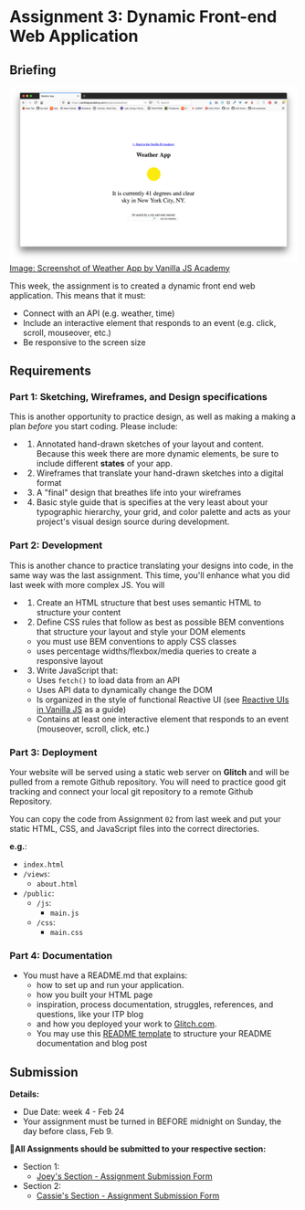 # Assignment 3: Dynamic Front-end Web Application

## Briefing

![Image: Screenshot of Weather App by Vanilla JS Academy](/assets/assignment-03__header.png)
[Image: Screenshot of Weather App by Vanilla JS Academy](https://vanillajsacademy.com/projects/weather/)

This week, the assignment is to created a dynamic front end web application. This means that it must:
  * Connect with an API (e.g. weather, time)
  * Include an interactive element that responds to an event (e.g. click, scroll, mouseover, etc.)
  * Be responsive to the screen size

## Requirements

### Part 1: Sketching, Wireframes, and Design specifications
This is another opportunity to practice design, as well as making a making a plan *before* you start coding. Please include:

* 1. Annotated hand-drawn sketches of your layout and content. Because this week there are more dynamic elements, be sure to include different **states** of your app.
* 2. Wireframes that translate your hand-drawn sketches into a digital format
* 3. A "final" design that breathes life into your wireframes
* 4. Basic style guide that is specifies at the very least about your typographic hierarchy, your grid, and color palette and acts as your project's visual design source during development. 

### Part 2: Development
This is another chance to practice translating your designs into code, in the same way was the last assignment. This time, you'll enhance what you did last week with more complex JS. You will 
* 1. Create an HTML structure that best uses semantic HTML to structure your content
* 2. Define CSS rules that follow as best as possible BEM conventions that structure your layout and style your DOM elements
  * you must use BEM conventions to apply CSS classes
  * uses percentage widths/flexbox/media queries to create a responsive layout
* 3. Write JavaScript that:
  * Uses `fetch()` to load data from an API
  * Uses API data to dynamically change the DOM
  * Is organized in the style of functional Reactive UI (see [Reactive UIs in Vanilla JS](https://css-tricks.com/reactive-uis-vanillajs-part-1-pure-functional-style/) as a guide)
  * Contains at least one interactive element that responds to an event (mouseover, scroll, click, etc.)


### Part 3: Deployment
Your website will be served using a static web server on **Glitch** and will be pulled from a remote Github repository. You will need to practice good git tracking and connect your local git repository to a remote Github Repository. 

You can copy the code from Assignment `02` from last week and put your static HTML, CSS, and JavaScript files into the correct directories.

**e.g.**:
* `index.html`
* `/views`:
  * `about.html`
* `/public`:
  * `/js`:
    * `main.js`
  * `/css`:
    * `main.css`

### Part 4: Documentation
* You must have a README.md that explains:
    * how to set up and run your application.
    * how you built your HTML page
    * inspiration, process documentation, struggles, references, and questions, like your ITP blog
    * and how you deployed your work to [Glitch.com](https://glitch.com).
  * You may use this [README template](/templates/readme-template.md) to structure your README documentation and blog post


## Submission

**Details:**
* Due Date: week 4 - Feb 24
* Your assignment must be turned in BEFORE midnight on Sunday, the day before class, Feb 9.

**📨All Assignments should be submitted to your respective section:**
* Section 1:
  * [Joey's Section - Assignment Submission Form](https://forms.gle/GkLsRM581kfyHg6W6)
* Section 2:
  * [Cassie's Section - Assignment Submission Form](https://forms.gle/pzxHjZtq1iP5WAyv9)